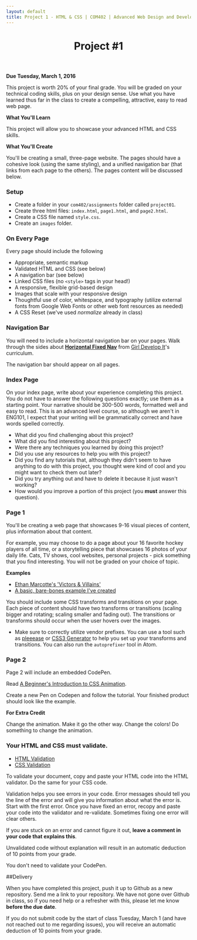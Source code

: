 ```yaml
---
layout: default
title: Project 1 - HTML & CSS | COM402 | Advanced Web Design and Development
---
```


<header><h1>Project #1</h1></header>

**Due Tuesday, March 1, 2016**

This project is worth 20% of your final grade.  You will be graded on your technical coding skills, plus on your design sense.  Use what you have learned thus far in the class to create a compelling, attractive, easy to read web page.

**What You'll Learn**

This project will allow you to showcase your advanced HTML and CSS skills.

**What You'll Create**

You'll be creating a small, three-page website.  The pages should have a cohesive look (using the same styling), and a unified navigation bar (that links from each page to the others).  The pages content will be discussed below.

### Setup

- Create a folder in your `com402/assignments` folder called `project01`.
- Create three html files: `index.html`, `page1.html`, and `page2.html`.
- Create a CSS file named `style.css`.
- Create an `images` folder.

### On Every Page

Every page should include the following

- Appropriate, semantic markup
- Validated HTML and CSS (see below)
- A navigation bar (see below)
- Linked CSS files (no `<style>` tags in your head!)
- A responsive, flexible grid-based design
- Images that scale with your responsive design
- Thoughtful use of color, whitespace, and typography (utilize external fonts from Google Web Fonts or other web font resources as needed)
- A CSS Reset (we've used *normalize* already in class)

### Navigation Bar

You will need to include a horizontal navigation bar on your pages.  Walk through the sides about [**Horizontal Fixed Nav**](http://girldevelopit.github.io/gdi-featured-intermediate-html-css/#/43) from [Girl Develop It](https://www.girldevelopit.com/)'s curriculum.

The navigation bar should appear on all pages.

### Index Page

On your index page, write about your experience completing this project.  You do not have to answer the following questions exactly; use them as a starting point.  Your narrative should be 300-500 words, formatted well and easy to read.  This is an advanced level course, so although we aren't in ENG101, I expect that your writing will be grammatically correct and have words spelled correctly. 
  
  - What did you find challenging about this project?
  - What did you find interesting about this project?
  - Were there any techniques you learned by doing this project?
  - Did you use any resources to help you with this project?
  - Did you find any tutorials that, although they didn't seem to have anything to do with this project, you thought were kind of cool and you might want to check them out later?
  - Did you try anything out and have to delete it because it just wasn't working?
  - How would you improve a portion of this project (you **must** answer this question).
  
### Page 1

You'll be creating a web page that showcases 9-16 visual pieces of content, plus information about that content.

For example, you may choose to do a page about your 16 favorite hockey players of all time, or a storytelling piece that showcases 16 photos of your daily life.  Cats, TV shows, cool websites, personal projects - pick something that you find interesting.  You will not be graded on your choice of topic.

**Examples**

- [Ethan Marcotte's 'Victors & Villains'](http://alistapart.com/d/responsive-web-design/ex/ex-site-flexible.html)
- [A basic, bare-bones example I've created](../media/project1/index.html)

You should include some CSS transforms and transitions on your page.  Each piece of content should have two transforms or transitions (scaling bigger and rotating; scaling smaller and fading out).  The transitions or transforms should occur when the user hovers over the images.

- Make sure to correctly utilize vendor prefixes.  You can use a tool such as [pleeease](http://pleeease.io/play/) or [CSS3 Generator](http://css3generator.com/) to help you set up your transforms and transitions.  You can also run the `autoprefixer` tool in Atom.

### Page 2

Page 2 will include an embedded CodePen.

Read [A Beginner's Introduction to CSS Animation](http://webdesign.tutsplus.com/tutorials/a-beginners-introduction-to-css-animation--cms-21068).

Create a new Pen on Codepen and follow the tutorial.  Your finished product should look like the example.

**For Extra Credit**

Change the animation.  Make it go the other way.  Change the colors!  Do something to change the animation.


### Your HTML and CSS must validate.
  - [HTML Validation](http://validator.w3.org/)
  - [CSS Validation](http://jigsaw.w3.org/css-validator/)
  
To validate your document, copy and paste your HTML code into the HTML validator.  Do the same for your CSS code.

Validation helps you see errors in your code. Error messages should tell you the line of the error and will give you information about what the error is.  Start with the first error.  Once you have fixed an error, recopy and paste your code into the validator and re-validate.  Sometimes fixing one error will clear others. 

If you are stuck on an error and cannot figure it out, **leave a comment in your code that explains this**.

Unvalidated code without explanation will result in an automatic deduction of 10 points from your grade.

You don't need to validate your CodePen.

##Delivery 

When you have completed this project, push it up to Github as a new repository.  Send me a link to your repository.  We have not gone over Github in class, so if you need help or a refresher with this, please let me know **before the due date**.

If you do not submit code by the start of class Tuesday, March 1 (and have not reached out to me regarding issues), you will receive an automatic deduction of 10 points from your grade.